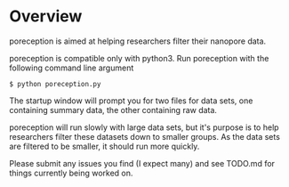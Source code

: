 # Overview
poreception is aimed at helping researchers filter their nanopore data.

poreception is compatible only with python3. Run poreception with the following command line argument
```
$ python poreception.py
```

The startup window will prompt you for two files for data sets, one containing summary data, the other containing raw data.

poreception will run slowly with large data sets, but it's purpose is to help researchers filter these datasets down to smaller groups. As the data sets are filtered to be smaller, it should run more quickly.

Please submit any issues you find (I expect many) and see TODO.md for things currently being worked on.
